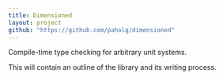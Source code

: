 ```yaml
---
title: Dimensioned
layout: project
github: "https://github.com/paholg/dimensioned"
---
```

Compile-time type checking for arbitrary unit systems.


This will contain an outline of the library and its writing process.

